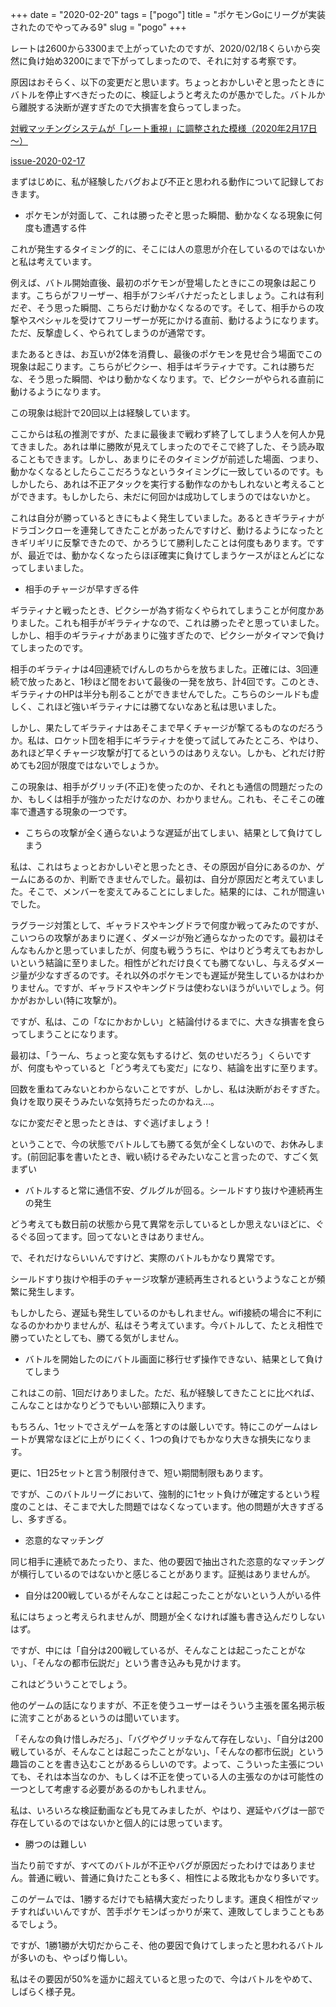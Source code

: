 +++
date = "2020-02-20"
tags = ["pogo"]
title = "ポケモンGoにリーグが実装されたのでやってみる9"
slug = "pogo"
+++

レートは2600から3300まで上がっていたのですが、2020/02/18くらいから突然に負け始め3200にまで下がってしまったので、それに対する考察です。

原因はおそらく、以下の変更だと思います。ちょっとおかしいぞと思ったときにバトルを停止すべきだったのに、検証しようと考えたのが愚かでした。バトルから離脱する決断が遅すぎたので大損害を食らってしまった。

[対戦マッチングシステムが「レート重視」に調整された模様（2020年2月17日～）](https://pokemongo-get.com/pokego03087/#021801)

[issue-2020-02-17](https://niantic.helpshift.com/a/pokemon-go/?p=web&l=ja&s=release-notes-known-issues&f=go-battle-league-status-and-known-issues)

まずはじめに、私が経験したバグおよび不正と思われる動作について記録しておきます。

- ポケモンが対面して、これは勝ったぞと思った瞬間、動かなくなる現象に何度も遭遇する件

これが発生するタイミング的に、そこには人の意思が介在しているのではないかと私は考えています。

例えば、バトル開始直後、最初のポケモンが登場したときにこの現象は起こります。こちらがフリーザー、相手がフシギバナだったとしましょう。これは有利だぞ、そう思った瞬間、こちらだけ動かなくなるのです。そして、相手からの攻撃やスペシャルを受けてフリーザーが死にかける直前、動けるようになります。ただ、反撃虚しく、やられてしまうのが通常です。

またあるときは、お互いが2体を消費し、最後のポケモンを見せ合う場面でこの現象は起こります。こちらがピクシー、相手はギラティナです。これは勝ちだな、そう思った瞬間、やはり動かなくなります。で、ピクシーがやられる直前に動けるようになります。

この現象は総計で20回以上は経験しています。

ここからは私の推測ですが、たまに最後まで戦わず終了してしまう人を何人か見てきました。あれは単に勝敗が見えてしまったのでそこで終了した、そう読み取ることもできます。しかし、あまりにそのタイミングが前述した場面、つまり、動かなくなるとしたらここだろうなというタイミングに一致しているのです。もしかしたら、あれは不正アタックを実行する動作なのかもしれないと考えることができます。もしかしたら、未だに何回かは成功してしまうのではないかと。

これは自分が勝っているときにもよく発生していました。あるときギラティナがドラゴンクローを連発してきたことがあったんですけど、動けるようになったときギリギリに反撃できたので、かろうじて勝利したことは何度もあります。ですが、最近では、動かなくなったらほぼ確実に負けてしまうケースがほとんどになってしまいました。

- 相手のチャージが早すぎる件

ギラティナと戦ったとき、ピクシーが為す術なくやられてしまうことが何度かありました。これも相手がギラティナなので、これは勝ったぞと思っていました。しかし、相手のギラティナがあまりに強すぎたので、ピクシーがタイマンで負けてしまったのです。

相手のギラティナは4回連続でげんしのちからを放ちました。正確には、3回連続で放ったあと、1秒ほど間をおいて最後の一発を放ち、計4回です。このとき、ギラティナのHPは半分も削ることができませんでした。こちらのシールドも虚しく、これほど強いギラティナには勝てないなあと私は思いました。

しかし、果たしてギラティナはあそこまで早くチャージが撃てるものなのだろうか。私は、ロケット団を相手にギラティナを使って試してみたところ、やはり、あれほど早くチャージ攻撃が打てるというのはありえない。しかも、どれだけ貯めても2回が限度ではないでしょうか。

この現象は、相手がグリッチ(不正)を使ったのか、それとも通信の問題だったのか、もしくは相手が強かっただけなのか、わかりません。これも、そこそこの確率で遭遇する現象の一つです。

- こちらの攻撃が全く通らないような遅延が出てしまい、結果として負けてしまう

私は、これはちょっとおかしいぞと思ったとき、その原因が自分にあるのか、ゲームにあるのか、判断できませんでした。最初は、自分が原因だと考えていました。そこで、メンバーを変えてみることにしました。結果的には、これが間違いでした。

ラグラージ対策として、ギャラドスやキングドラで何度か戦ってみたのですが、こいつらの攻撃があまりに遅く、ダメージが殆ど通らなかったのです。最初はそんなもんかと思っていましたが、何度も戦ううちに、やはりどう考えてもおかしいという結論に至りました。相性がどれだけ良くても勝てないし、与えるダメージ量が少なすぎるのです。それ以外のポケモンでも遅延が発生しているかはわかりません。ですが、ギャラドスやキングドラは使わないほうがいいでしょう。何かがおかしい(特に攻撃が)。

ですが、私は、この「なにかおかしい」と結論付けるまでに、大きな損害を食らってしまうことになります。

最初は、「うーん、ちょっと変な気もするけど、気のせいだろう」くらいですが、何度もやっていると「どう考えても変だ」になり、結論を出すに至ります。

回数を重ねてみないとわからないことですが、しかし、私は決断がおそすぎた。負けを取り戻そうみたいな気持ちだったのかねえ...。

なにか変だぞと思ったときは、すぐ逃げましょう！

ということで、今の状態でバトルしても勝てる気が全くしないので、お休みします。(前回記事を書いたとき、戦い続けるぞみたいなこと言ったので、すごく気まずい

- バトルすると常に通信不安、グルグルが回る。シールドすり抜けや連続再生の発生

どう考えても数日前の状態から見て異常を示しているとしか思えないほどに、ぐるぐる回ってます。回ってないときはありません。

で、それだけならいいんですけど、実際のバトルもかなり異常です。

シールドすり抜けや相手のチャージ攻撃が連続再生されるというようなことが頻繁に発生します。

もしかしたら、遅延も発生しているのかもしれません。wifi接続の場合に不利になるのかわかりませんが、私はそう考えています。今バトルして、たとえ相性で勝っていたとしても、勝てる気がしません。

- バトルを開始したのにバトル画面に移行せず操作できない、結果として負けてしまう

これはこの前、1回だけありました。ただ、私が経験してきたことに比べれば、こんなことはかなりどうでもいい部類に入ります。

もちろん、1セットでさえゲームを落とすのは厳しいです。特にこのゲームはレートが異常なほどに上がりにくく、1つの負けでもかなり大きな損失になります。

更に、1日25セットと言う制限付きで、短い期間制限もあります。

ですが、このバトルリーグにおいて、強制的に1セット負けが確定するという程度のことは、そこまで大した問題ではなくなっています。他の問題が大きすぎるし、多すぎる。

- 恣意的なマッチング

同じ相手に連続であたったり、また、他の要因で抽出された恣意的なマッチングが横行しているのではないかと感じることがあります。証拠はありませんが。

- 自分は200戦しているがそんなことは起こったことがないという人がいる件

私にはちょっと考えられませんが、問題が全くなければ誰も書き込んだりしないはず。

ですが、中には「自分は200戦しているが、そんなことは起こったことがない」、「そんなの都市伝説だ」という書き込みも見かけます。

これはどういうことでしょう。

他のゲームの話になりますが、不正を使うユーザーはそういう主張を匿名掲示板に流すことがあるというのは聞いています。

「そんなの負け惜しみだろ」、「バグやグリッチなんて存在しない」、「自分は200戦しているが、そんなことは起こったことがない」、「そんなの都市伝説」という趣旨のことを書き込むことがあるらしいのです。よって、こういった主張についても、それは本当なのか、もしくは不正を使っている人の主張なのかは可能性の一つとして考慮する必要があるのかもしれません。

私は、いろいろな検証動画なども見てみましたが、やはり、遅延やバグは一部で存在しているのではないかと個人的には思っています。

- 勝つのは難しい

当たり前ですが、すべてのバトルが不正やバグが原因だったわけではありません。普通に戦い、普通に負けたことも多く、相性による敗北もかなり多いです。

このゲームでは、1勝するだけでも結構大変だったりします。運良く相性がマッチすればいいんですが、苦手ポケモンばっかりが来て、連敗してしまうこともあるでしょう。

ですが、1勝1勝が大切だからこそ、他の要因で負けてしまったと思われるバトルが多いのも、やっぱり悔しい。

私はその要因が50%を遥かに超えていると思ったので、今はバトルをやめて、しばらく様子見。

